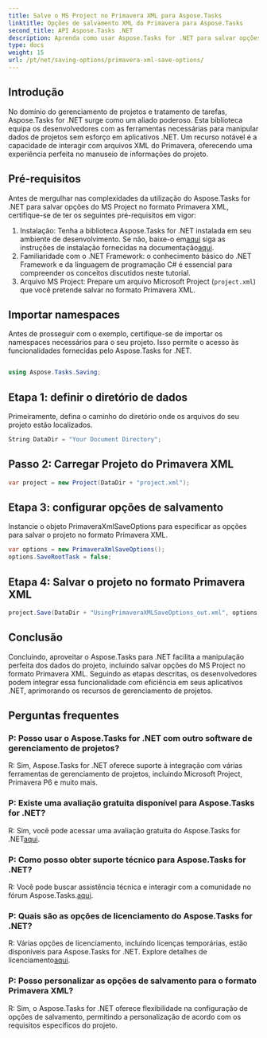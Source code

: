 ```yaml
---
title: Salve o MS Project no Primavera XML para Aspose.Tasks
linktitle: Opções de salvamento XML do Primavera para Aspose.Tasks
second_title: API Aspose.Tasks .NET
description: Aprenda como usar Aspose.Tasks for .NET para salvar opções do MS Project no formato Primavera XML. Aprimore os recursos de gerenciamento de projetos sem esforço.
type: docs
weight: 15
url: /pt/net/saving-options/primavera-xml-save-options/
---
```

## Introdução
No domínio do gerenciamento de projetos e tratamento de tarefas, Aspose.Tasks for .NET surge como um aliado poderoso. Esta biblioteca equipa os desenvolvedores com as ferramentas necessárias para manipular dados de projetos sem esforço em aplicativos .NET. Um recurso notável é a capacidade de interagir com arquivos XML do Primavera, oferecendo uma experiência perfeita no manuseio de informações do projeto.
## Pré-requisitos
Antes de mergulhar nas complexidades da utilização do Aspose.Tasks for .NET para salvar opções do MS Project no formato Primavera XML, certifique-se de ter os seguintes pré-requisitos em vigor:
1.  Instalação: Tenha a biblioteca Aspose.Tasks for .NET instalada em seu ambiente de desenvolvimento. Se não, baixe-o em[aqui](https://releases.aspose.com/tasks/net/) siga as instruções de instalação fornecidas na documentação[aqui](https://reference.aspose.com/tasks/net/).
2. Familiaridade com o .NET Framework: o conhecimento básico do .NET Framework e da linguagem de programação C# é essencial para compreender os conceitos discutidos neste tutorial.
3. Arquivo MS Project: Prepare um arquivo Microsoft Project (`project.xml`) que você pretende salvar no formato Primavera XML.

## Importar namespaces
Antes de prosseguir com o exemplo, certifique-se de importar os namespaces necessários para o seu projeto. Isso permite o acesso às funcionalidades fornecidas pelo Aspose.Tasks for .NET.

```csharp

using Aspose.Tasks.Saving;
```

## Etapa 1: definir o diretório de dados
Primeiramente, defina o caminho do diretório onde os arquivos do seu projeto estão localizados.
```csharp
String DataDir = "Your Document Directory";
```
## Passo 2: Carregar Projeto do Primavera XML
```csharp
var project = new Project(DataDir + "project.xml");
```
## Etapa 3: configurar opções de salvamento
Instancie o objeto PrimaveraXmlSaveOptions para especificar as opções para salvar o projeto no formato Primavera XML.
```csharp
var options = new PrimaveraXmlSaveOptions();
options.SaveRootTask = false;
```
## Etapa 4: Salvar o projeto no formato Primavera XML
```csharp
project.Save(DataDir + "UsingPrimaveraXMLSaveOptions_out.xml", options);
```

## Conclusão
Concluindo, aproveitar o Aspose.Tasks para .NET facilita a manipulação perfeita dos dados do projeto, incluindo salvar opções do MS Project no formato Primavera XML. Seguindo as etapas descritas, os desenvolvedores podem integrar essa funcionalidade com eficiência em seus aplicativos .NET, aprimorando os recursos de gerenciamento de projetos.
## Perguntas frequentes
### P: Posso usar o Aspose.Tasks for .NET com outro software de gerenciamento de projetos?
R: Sim, Aspose.Tasks for .NET oferece suporte à integração com várias ferramentas de gerenciamento de projetos, incluindo Microsoft Project, Primavera P6 e muito mais.
### P: Existe uma avaliação gratuita disponível para Aspose.Tasks for .NET?
 R: Sim, você pode acessar uma avaliação gratuita do Aspose.Tasks for .NET[aqui](https://releases.aspose.com/).
### P: Como posso obter suporte técnico para Aspose.Tasks for .NET?
 R: Você pode buscar assistência técnica e interagir com a comunidade no fórum Aspose.Tasks.[aqui](https://forum.aspose.com/c/tasks/15).
### P: Quais são as opções de licenciamento do Aspose.Tasks for .NET?
 R: Várias opções de licenciamento, incluindo licenças temporárias, estão disponíveis para Aspose.Tasks for .NET. Explore detalhes de licenciamento[aqui](https://purchase.aspose.com/buy).
### P: Posso personalizar as opções de salvamento para o formato Primavera XML?
R: Sim, o Aspose.Tasks for .NET oferece flexibilidade na configuração de opções de salvamento, permitindo a personalização de acordo com os requisitos específicos do projeto.